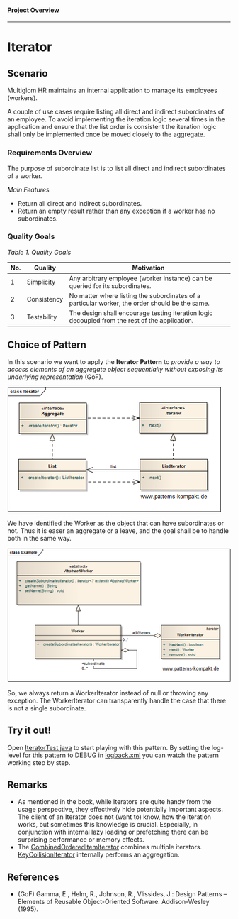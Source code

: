 #### [Project Overview](../../../../../../../README.md)
----

# Iterator

## Scenario

Multiglom HR maintains an internal application to manage its employees (workers). 

A couple of use cases require listing all direct and indirect subordinates of an employee. To avoid implementing the iteration logic several times in the application and ensure that the list order is consistent the iteration logic shall only be implemented once be moved closely to the aggregate.

### Requirements Overview

The purpose of subordinate list is to list all direct and indirect subordinates of a worker.

_Main Features_

* Return all direct and indirect subordinates.
* Return an empty result rather than any exception if a worker has no subordinates.

### Quality Goals

_Table 1. Quality Goals_

No.|Quality|Motivation
---|-------|----------
1|Simplicity|Any arbitrary employee (worker instance) can be queried for its subordinates.
2|Consistency|No matter where listing the subordinates of a particular worker, the order should be the same.
3|Testability|The design shall encourage testing iteration logic decoupled from the rest of the application.

## Choice of Pattern
In this scenario we want to apply the **Iterator Pattern** to _provide a way to access elements of an aggregate object sequentially without exposing its underlying representation_ (GoF). 

![Test](../../../../../../../doc/patterns/images/iterator_cn.png)

We have identified the Worker as the object that can have subordinates or not. Thus it is easer an aggregate or a leave, and the goal shall be to handle both in the same way.

![Test](../../../../../../../doc/patterns/images/iterator_cx.png)

So, we always return a WorkerIterator instead of null or throwing any exception. The WorkerIterator can transparently handle the case that there is not a single subordinate.

## Try it out!

Open [IteratorTest.java](IteratorTest.java) to start playing with this pattern. By setting the log-level for this pattern to DEBUG in [logback.xml](../../../../../../../src/main/resources/logback.xml) you can watch the pattern working step by step.

## Remarks
* As mentioned in the book, while Iterators are quite handy from the usage perspective, they effectively hide potentially important aspects. The client of an Iterator does not (want to) know, how the iteration works, but sometimes this knowledge is crucial. Especially, in conjunction with internal lazy loading or prefetching there can be surprising performance or memory effects.
* The [CombinedOrderedItemIterator](../../../../../../../src/main/java/de/calamanari/pk/muhai/collider/CombinedOrderedItemIterator.java) combines multiple iterators. [KeyCollisionIterator](../../../../../../../src/main/java/de/calamanari/pk/muhai/collider/KeyCollisionIterator.java) internally performs an aggregation.

## References

* (GoF) Gamma, E., Helm, R., Johnson, R., Vlissides, J.: Design Patterns – Elements of Reusable Object-Oriented Software. Addison-Wesley (1995).
